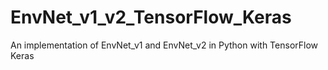 # EnvNet_v1_v2_TensorFlow_Keras
 An implementation of EnvNet_v1 and EnvNet_v2 in Python with TensorFlow Keras
